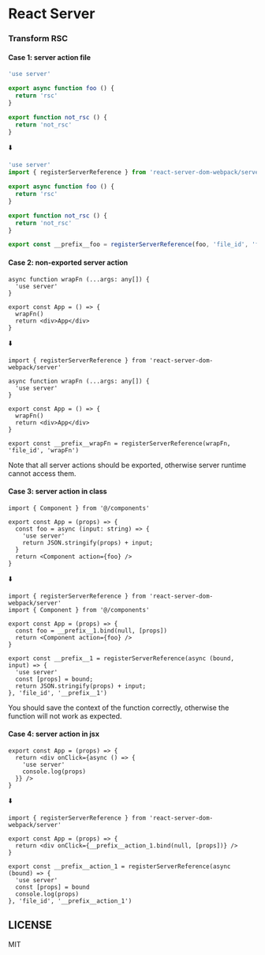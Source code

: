 # React Server

### Transform RSC

#### Case 1: server action file

```ts
'use server'

export async function foo () {
  return 'rsc'
}

export function not_rsc () {
  return 'not_rsc'
}
```

⬇️

```ts
'use server'
import { registerServerReference } from 'react-server-dom-webpack/server'

export async function foo () {
  return 'rsc'
}

export function not_rsc () {
  return 'not_rsc'
}

export const __prefix__foo = registerServerReference(foo, 'file_id', 'foo')
```

#### Case 2: non-exported server action

```tsx
async function wrapFn (...args: any[]) {
  'use server'
}

export const App = () => {
  wrapFn()
  return <div>App</div>
}
```

⬇️

```tsx
import { registerServerReference } from 'react-server-dom-webpack/server'

async function wrapFn (...args: any[]) {
  'use server'
}

export const App = () => {
  wrapFn()
  return <div>App</div>
}

export const __prefix__wrapFn = registerServerReference(wrapFn, 'file_id', 'wrapFn')
```

Note that all server actions should be exported, otherwise server runtime cannot access them.

#### Case 3: server action in class

```tsx
import { Component } from '@/components'

export const App = (props) => {
  const foo = async (input: string) => {
    'use server'
    return JSON.stringify(props) + input;
  }
  return <Component action={foo} />
}
```

⬇️

```tsx
import { registerServerReference } from 'react-server-dom-webpack/server'
import { Component } from '@/components'

export const App = (props) => {
  const foo = __prefix__1.bind(null, [props])
  return <Component action={foo} />
}

export const __prefix__1 = registerServerReference(async (bound, input) => {
  'use server'
  const [props] = bound;
  return JSON.stringify(props) + input;
}, 'file_id', '__prefix__1')
```

You should save the context of the function correctly, otherwise the function will not work as expected.

#### Case 4: server action in jsx

```tsx
export const App = (props) => {
  return <div onClick={async () => {
    'use server'
    console.log(props)
  }} />
}
```

⬇️

```tsx
import { registerServerReference } from 'react-server-dom-webpack/server'

export const App = (props) => {
  return <div onClick={__prefix__action_1.bind(null, [props])} />
}

export const __prefix__action_1 = registerServerReference(async (bound) => {
  'use server'
  const [props] = bound
  console.log(props)
}, 'file_id', '__prefix__action_1')
```

## LICENSE

MIT
